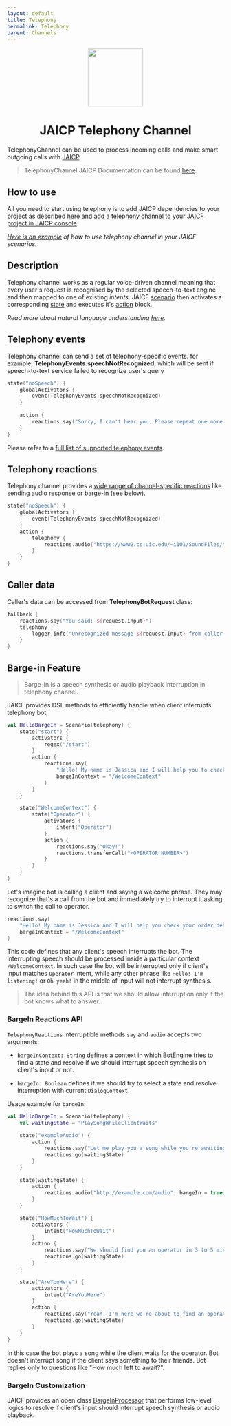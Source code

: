 ```yaml
---
layout: default
title: Telephony
permalink: Telephony
parent: Channels
---
```


<p align="center">
    <img src="/assets/images/channels/jaicp.svg" width="128" height="134"/>
</p>

<h1 align="center">JAICP Telephony Channel</h1>

TelephonyChannel can be used to process incoming calls and make smart outgoing calls with [JAICP](JAICP).

> TelephonyChannel JAICP Documentation can be found [here](https://help.just-ai.com/#/docs/en/telephony/telephony).

## How to use

All you need to start using telephony is to add JAICP dependencies to your project as described [here](JAICP) and [add a telephony channel to your JAICF project in JAICP console](https://help.just-ai.com/docs/en/telephony/telephone_channel).

_[Here is an example](https://github.com/just-ai/jaicf-kotlin/tree/master/examples/jaicp-telephony) of how to use telephony channel in your JAICF scenarios._

## Description

Telephony channel works as a regular voice-driven channel meaning that every user's request is recognised by the selected speech-to-text engine and then mapped to one of existing _intents_.
JAICF [scenario](Scenario-DSL) then activates a corresponding [state](state) and executes it's [action](action) block.

_Read more about natural language understanding [here](Natural-Language-Understanding)._

## Telephony events

Telephony channel can send a set of telephony-specific events.
for example, **TelephonyEvents.speechNotRecognized**, which will be sent if speech-to-text service failed to recognize user's query


```kotlin
state("noSpeech") {
    globalActivators {
        event(TelephonyEvents.speechNotRecognized)
    }
    
    action {
        reactions.say("Sorry, I can't hear you. Please repeat one more time.")
    }
}
```

Please refer to a [full list of supported telephony events](https://github.com/just-ai/jaicf-kotlin/blob/master/channels/jaicp/src/main/kotlin/com/justai/jaicf/channel/jaicp/channels/TelephonyEvents.kt).

## Telephony reactions

Telephony channel provides a [wide range of channel-specific reactions](https://github.com/just-ai/jaicf-kotlin/blob/master/channels/jaicp/src/main/kotlin/com/justai/jaicf/channel/jaicp/reactions/TelephonyReactions.kt) like sending audio response or barge-in (see below).

```kotlin
state("noSpeech") {
    globalActivators {
        event(TelephonyEvents.speechNotRecognized)
    }
    action {
        telephony {
            reactions.audio("https://www2.cs.uic.edu/~i101/SoundFiles/taunt.wav")
        }
    }
}
```

## Caller data

Caller's data can be accessed from **TelephonyBotRequest** class:

```kotlin
fallback {
    reactions.say("You said: ${request.input}")
    telephony {
        logger.info("Unrecognized message ${request.input} from caller: ${request.caller}")
    }
}
```

## Barge-in Feature

> Barge-In is a speech synthesis or audio playback interruption in telephony channel.

JAICF provides DSL methods to efficiently handle when client interrupts telephony bot.

```kotlin
val HelloBargeIn = Scenario(telephony) {
    state("start") {
        activators {
            regex("/start")
        }
        action {
            reactions.say(
                "Hello! My name is Jessica and I will help you to check your order details. Did you order an iPhone yesterday?",
                bargeInContext = "/WelcomeContext"
            )
        }
    }

    state("WelcomeContext") {
        state("Operator") {
            activators {
                intent("Operator")
            }
            action {
                reactions.say("Okay!")
                reactions.transferCall("<OPERATOR_NUMBER>")
            }
        }
    }
}
```

Let's imagine bot is calling a client and saying a welcome phrase. 
They may recognize that's a call from the bot and immediately try to interrupt it asking to switch the call to operator.

```kotlin
reactions.say(
    "Hello! My name is Jessica and I will help you check your order details. Did you order an iPhone yesterday?",
    bargeInContext = "/WelcomeContext"
)
```

This code defines that any client's speech interrupts the bot. 
The interrupting speech should be processed inside a particular context `/WelcomeContext`. 
In such case the bot will be interrupted only if client's input matches `Operator` intent, while any other phrase like `Hello! I'm listening!` or `Oh yeah!` in the middle of input will not interrupt synthesis.

> The idea behind this API is that we should allow interruption only if the bot knows what to answer.

### BargeIn Reactions API

`TelephonyReactions` interruptible methods `say` and `audio` accepts two arguments:

* `bargeInContext: String` defines a context in which BotEngine tries to find a state and resolve if we should interrupt speech synthesis on client's input or not.

* `bargeIn: Boolean` defines if we should try to select a state and resolve interruption with current `DialogContext`. 
  
Usage example for `bargeIn`:

```kotlin
val HelloBargeIn = Scenario(telephony) {
    val waitingState = "PlaySongWhileClientWaits"
    
    state("exampleAudio") {
        action {
            reactions.say("Let me play you a song while you're awaiting!")
            reactions.go(waitingState)
        }
    }

    state(waitingState) {
        action {
            reactions.audio("http://example.com/audio", bargeIn = true)
        }
    }

    state("HowMuchToWait") {
        activators {
            intent("HowMuchToWait")
        }
        action {
            reactions.say("We should find you an operator in 3 to 5 minutes. Keep waiting!")
            reactions.go(waitingState)
        }
    }

    state("AreYouHere") {
        activators {
            intent("AreYouHere")
        }
        action {
            reactions.say("Yeah, I'm here we're about to find an operator to answer your question. Keep waiting!")
            reactions.go(waitingState)
        }
    }
}
```

In this case the bot plays a song while the client waits for the operator. 
Bot doesn't interrupt song if the client says something to their friends. 
Bot replies only to questions like "How much left to await?".

### BargeIn Customization

JAICF provides an open class [BargeInProcessor](https://github.com/just-ai/jaicf-kotlin/blob/master/channels/jaicp/src/main/kotlin/com/justai/jaicf/channel/jaicp/bargein/BargeInProcessor.kt) that performs low-level logics to resolve if client's input should interrupt speech synthesis or audio playback.
